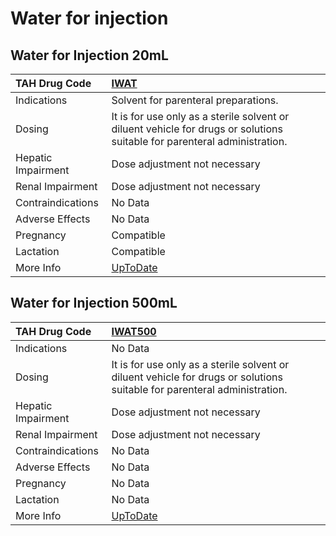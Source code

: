# Water for injection

## Water for Injection 20mL

| TAH Drug Code      | [IWAT](https://www.tahsda.org.tw/drugs/hissearch.php?drug_code=IWAT)                                                      |
|:-------------------|:--------------------------------------------------------------------------------------------------------------------------|
| Indications        | Solvent for parenteral preparations.                                                                                      |
| Dosing             | It is for use only as a sterile solvent or diluent vehicle for drugs or solutions suitable for parenteral administration. |
| Hepatic Impairment | Dose adjustment not necessary                                                                                             |
| Renal Impairment   | Dose adjustment not necessary                                                                                             |
| Contraindications  | No Data                                                                                                                   |
| Adverse Effects    | No Data                                                                                                                   |
| Pregnancy          | Compatible                                                                                                                |
| Lactation          | Compatible                                                                                                                |
| More Info          | [UpToDate](https://www.uptodate.com/contents/water-for-injection-drug-information)                                        |

## Water for Injection 500mL

| TAH Drug Code      | [IWAT500](https://www.tahsda.org.tw/drugs/hissearch.php?drug_code=IWAT500)                                                |
|:-------------------|:--------------------------------------------------------------------------------------------------------------------------|
| Indications        | No Data                                                                                                                   |
| Dosing             | It is for use only as a sterile solvent or diluent vehicle for drugs or solutions suitable for parenteral administration. |
| Hepatic Impairment | Dose adjustment not necessary                                                                                             |
| Renal Impairment   | Dose adjustment not necessary                                                                                             |
| Contraindications  | No Data                                                                                                                   |
| Adverse Effects    | No Data                                                                                                                   |
| Pregnancy          | No Data                                                                                                                   |
| Lactation          | No Data                                                                                                                   |
| More Info          | [UpToDate](https://www.uptodate.com/contents/water-for-injection-drug-information)                                        |

